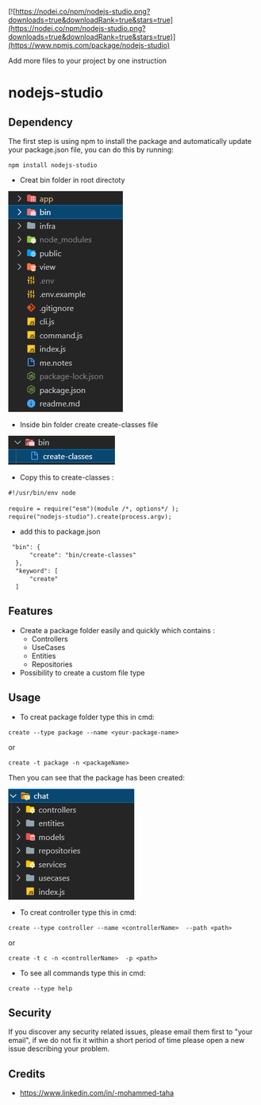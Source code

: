 [![https://nodei.co/npm/nodejs-studio.png?downloads=true&downloadRank=true&stars=true](https://nodei.co/npm/nodejs-studio.png?downloads=true&downloadRank=true&stars=true)](https://www.npmjs.com/package/nodejs-studio)

Add more files to your project by one instruction
# nodejs-studio
## Dependency
The first step is using npm to install the package and automatically update your package.json file, you can do this by running:
 ```
npm install nodejs-studio
 ```
 * Creat bin folder in root directoty
 
![Screenshot](images/1.PNG)
 
 * Inside bin folder create create-classes file 
 
![Screenshot](images/2.PNG)
 
 * Copy this to create-classes :
 ```
#!/usr/bin/env node

require = require("esm")(module /*, options*/ );
require("nodejs-studio").create(process.argv);
 ```
 * add this to package.json
  ```
   "bin": {
        "create": "bin/create-classes"
    },
    "keyword": [
        "create"
    ]
 ```
 
 ## Features
 * Create a package folder easily and quickly which contains :
   - Controllers
   - UseCases
   - Entities
   - Repositories 
 * Possibility to create a custom file type
  
 
 ## Usage
 * To creat package folder type this in cmd:
 ```
create --type package --name <your-package-name>
 ```
 or
 ```
 create -t package -n <packageName>
 ```
 
Then you can see that the package has been created:
 
 ![Screenshot](images/3.PNG)
 
* To creat controller type this in cmd:
 ```
create --type controller --name <controllerName>  --path <path>
 ```
 or
 ```
create -t c -n <controllerName>  -p <path>
 ```
* To see all commands type this in cmd:
 ```
create --type help
 ```
 ## Security
 If you discover any security related issues, please email them first to "your email", if we do not fix it within a short period of time please open a new issue describing your problem.
 ## Credits
 - https://www.linkedin.com/in/-mohammed-taha
